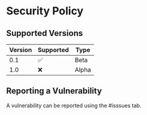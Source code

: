 # Security Policy

## Supported Versions

| Version | Supported          | Type
| ------- | ------------------ |-----------
|   0.1   | :white_check_mark: | Beta
|   1.0   | :x:                | Alpha 

## Reporting a Vulnerability

A vulnerability can be reported using the #isssues tab.
